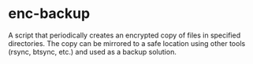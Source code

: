 enc-backup
==========

A script that periodically creates an encrypted copy of files in specified directories. 
The copy can be mirrored to a safe location using other tools (rsync, btsync, etc.) and used as a backup solution.

